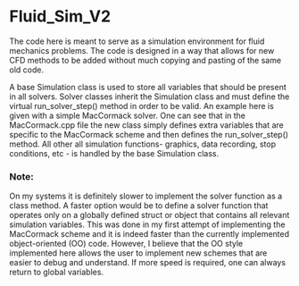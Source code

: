 # Fluid_Sim_V2

The code here is meant to serve as a simulation environment for fluid mechanics problems. The code is designed in a way that
allows for new CFD methods to be added without much copying and pasting of the same old code.

A base Simulation class is used to store all variables that should be present in all solvers. Solver classes inherit the Simulation class and must define the virtual run_solver_step() method in order to be valid. An example here is given with a simple MacCormack solver. One can see that in the MacCormack.cpp file the new class simply defines extra variables that are specific to the MacCormack scheme and then defines the run_solver_step() method. All other all simulation functions- graphics, data recording, stop conditions, etc - is handled by the base Simulation class.

### Note:
On my systems it is definitely slower to implement the solver function as a class method. A faster option would be to define a solver function that operates only on a globally defined struct or object that contains all relevant simulation variables. This was done in my first attempt of implementing the MacCormack scheme and it is indeed faster than the currently implemented object-oriented (OO) code. However, I believe that the OO style implemented here allows the user to implement new schemes that are easier to debug and understand. If more speed is required, one can always return to global variables.

